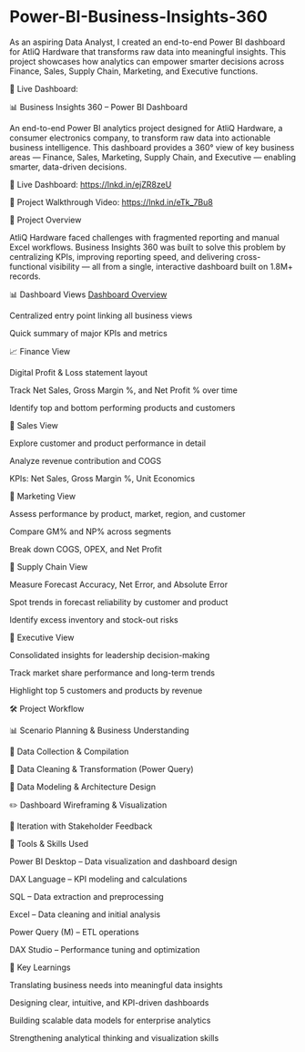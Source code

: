 # Power-BI-Business-Insights-360
As an aspiring Data Analyst, I created an end-to-end Power BI dashboard for AtliQ Hardware that transforms raw data into meaningful insights. This project showcases how analytics can empower smarter decisions across Finance, Sales, Supply Chain, Marketing, and Executive functions.

🔗 Live Dashboard: 


📊 Business Insights 360 – Power BI Dashboard

An end-to-end Power BI analytics project designed for AtliQ Hardware, a consumer electronics company, to transform raw data into actionable business intelligence. This dashboard provides a 360° view of key business areas — Finance, Sales, Marketing, Supply Chain, and Executive — enabling smarter, data-driven decisions.

🔗 Live Dashboard: https://lnkd.in/ejZR8zeU

🔗 Project Walkthrough Video: https://lnkd.in/eTk_7Bu8



📁 Project Overview

AtliQ Hardware faced challenges with fragmented reporting and manual Excel workflows. Business Insights 360 was built to solve this problem by centralizing KPIs, improving reporting speed, and delivering cross-functional visibility — all from a single, interactive dashboard built on 1.8M+ records.

📊 Dashboard Views
[Dashboard Overview](images/[dashboard_home.png](https://github.com/shahryarnafiz/Power-BI-Business-Insights-360/blob/main/Home.png))

Centralized entry point linking all business views

Quick summary of major KPIs and metrics

📈 Finance View

Digital Profit & Loss statement layout

Track Net Sales, Gross Margin %, and Net Profit % over time

Identify top and bottom performing products and customers

💼 Sales View

Explore customer and product performance in detail

Analyze revenue contribution and COGS

KPIs: Net Sales, Gross Margin %, Unit Economics

📣 Marketing View

Assess performance by product, market, region, and customer

Compare GM% and NP% across segments

Break down COGS, OPEX, and Net Profit

🚚 Supply Chain View

Measure Forecast Accuracy, Net Error, and Absolute Error

Spot trends in forecast reliability by customer and product

Identify excess inventory and stock-out risks

🤵 Executive View

Consolidated insights for leadership decision-making

Track market share performance and long-term trends

Highlight top 5 customers and products by revenue

🛠 Project Workflow

📊 Scenario Planning & Business Understanding

📁 Data Collection & Compilation

🧹 Data Cleaning & Transformation (Power Query)

🧱 Data Modeling & Architecture Design

✏️ Dashboard Wireframing & Visualization

🔁 Iteration with Stakeholder Feedback

🧰 Tools & Skills Used

Power BI Desktop – Data visualization and dashboard design

DAX Language – KPI modeling and calculations

SQL – Data extraction and preprocessing

Excel – Data cleaning and initial analysis

Power Query (M) – ETL operations

DAX Studio – Performance tuning and optimization

🚀 Key Learnings

Translating business needs into meaningful data insights

Designing clear, intuitive, and KPI-driven dashboards

Building scalable data models for enterprise analytics

Strengthening analytical thinking and visualization skills
